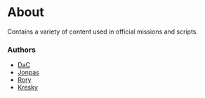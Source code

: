 # About

Contains a variety of content used in official missions and scripts.

### Authors

- [DaC](http://github.com/DavidCamre)
- [Jonpas](http://github.com/jonpas)
- [Rory](https://github.com/SyMP2005)
- [Kresky](https://github.com/Kresky)
